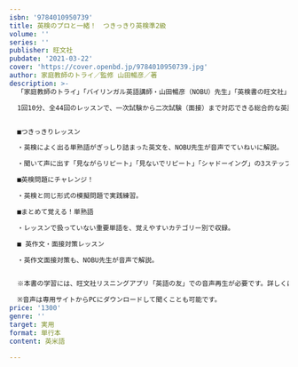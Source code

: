 ```yaml
---
isbn: '9784010950739'
title: 英検のプロと一緒！　つきっきり英検準2級
volume: ''
series: ''
publisher: 旺文社
pubdate: '2021-03-22'
cover: 'https://cover.openbd.jp/9784010950739.jpg'
author: 家庭教師のトライ／監修 山田暢彦／著
description: >-
  「家庭教師のトライ」「バイリンガル英語講師・山田暢彦（NOBU）先生」「英検書の旺文社」が生み出す「声に出すトレーニング」を主軸に据えた、まったく新しいタイプの英検書。

  1回10分、全44回のレッスンで、一次試験から二次試験（面接）まで対応できる総合的な英語力が効率的に身につきます。


  ■つきっきりレッスン

  ・英検によく出る単熟語がぎっしり詰まった英文を、NOBU先生が音声でていねいに解説。

  ・聞いて声に出す「見ながらリピート」「見ないでリピート」「シャドーイング」の3ステップのトレーニングで、英文に出てきた表現や単熟語がしっかり身につきます。

  ■英検問題にチャレンジ！

  ・英検と同じ形式の模擬問題で実践練習。

  ■まとめて覚える！単熟語

  ・レッスンで扱っていない重要単語を、覚えやすいカテゴリー別で収録。

  ■ 英作文・面接対策レッスン

  ・英作文面接対策も、NOBU先生が音声で解説。


  ※本書の学習には、旺文社リスニングアプリ「英語の友」での音声再生が必要です。詳しくは、公式ウェブサイト（http://www.eigonotomo.com/）をご覧ください。

  ※音声は専用サイトからPCにダウンロードして聞くことも可能です。
price: '1300'
genre: ''
target: 実用
format: 単行本
content: 英米語

---
```

